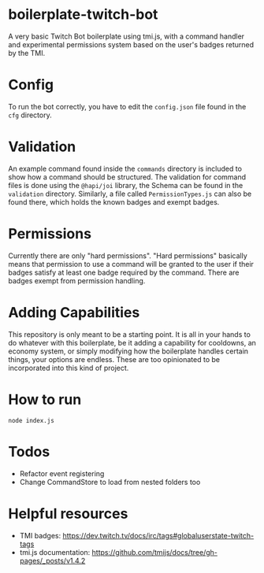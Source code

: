 # boilerplate-twitch-bot
A very basic Twitch Bot boilerplate using tmi.js, with a command handler and experimental permissions system based on the user's badges returned by the TMI.

# Config
To run the bot correctly, you have to edit the `config.json` file found in the `cfg` directory.

# Validation
An example command found inside the `commands` directory is included to show how a command should be structured. The validation for command files is done using the `@hapi/joi` library, the Schema can be found in the `validation` directory. Similarly, a file called `PermissionTypes.js` can also be found there, which holds the known badges and exempt badges.

# Permissions
Currently there are only "hard permissions". "Hard permissions" basically means that permission to use a command will be granted to the user if their badges satisfy at least one badge required by the command. There are badges exempt from permission handling.

# Adding Capabilities
This repository is only meant to be a starting point. It is all in your hands to do whatever with this boilerplate, be it adding a capability for cooldowns, an economy system, or simply modifying how the boilerplate handles certain things, your options are endless. These are too opinionated to be incorporated into this kind of project.

# How to run
`node index.js`

# Todos
* Refactor event registering
* Change CommandStore to load from nested folders too

# Helpful resources
* TMI badges: https://dev.twitch.tv/docs/irc/tags#globaluserstate-twitch-tags
* tmi.js documentation: https://github.com/tmijs/docs/tree/gh-pages/_posts/v1.4.2
